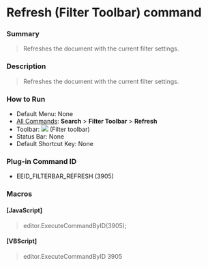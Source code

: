 # Refresh (Filter Toolbar) command

### Summary

> Refreshes the document with the current filter settings.

### Description

> Refreshes the document with the current filter settings.

### How to Run

- Default Menu: None
- [All Commands](../tools/all_commands): **Search**
\> **Filter Toolbar** \> **Refresh**
- Toolbar: ![](../../images/refresh.gif) (Filter toolbar)
- Status Bar: None
- Default Shortcut Key: None

### Plug-in Command ID

- EEID\_FILTERBAR\_REFRESH (3905)

### Macros

#### \[JavaScript\]

> editor.ExecuteCommandByID(3905);

#### \[VBScript\]

> editor.ExecuteCommandByID 3905